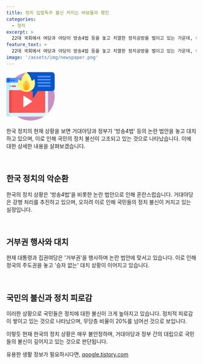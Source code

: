 ```yaml
---
title: 정치 입법독주 불신 커지는 바보들의 행진
categories:
  - 정치
excerpt: >
  22대 국회에서 여당과 야당이 방송4법 등을 놓고 치열한 정치공방을 벌이고 있는 가운데, 국민들은 정치인들의 일방통행과 협치 부재에 대한 불신을 품고 있다. 이에 따라 무당층 비율도 상승하며 정치피로감이 커지고 있다. 특히 윤석열 대통령의 거부권 행사 예고와 함께 정치정쟁은 더욱 치열해지고 있는 상황이다. 이로써 22대 국회의 승자 없는 정쟁은 계속될 전망이며, 국민들은 더 큰 변화를 원하는 상황이라는 지적이 나오고 있다.
feature_text: >
  22대 국회에서 여당과 야당이 방송4법 등을 놓고 치열한 정치공방을 벌이고 있는 가운데, 국민들은 정치인들의 일방통행과 협치 부재에 대한 불신을 품고 있다. 이에 따라 무당층 비율도 상승하며 정치피로감이 커지고 있다. 특히 윤석열 대통령의 거부권 행사 예고와 함께 정치정쟁은 더욱 치열해지고 있는 상황이다. 이로써 22대 국회의 승자 없는 정쟁은 계속될 전망이며, 국민들은 더 큰 변화를 원하는 상황이라는 지적이 나오고 있다.
image: '/assets/img/newspaper.png'
---
```


<p><img src="/assets/img/news.png" alt="rentncar 속보" /></p>

<p>한국 정치의 현재 상황을 보면 거대야당과 정부가 '방송4법' 등의 논란 법안을 놓고 대치하고 있으며, 이로 인해 국민의 정치 불신이 고조되고 있는 것으로 나타났습니다. 이에 대한 상세한 내용을 살펴보겠습니다.</p>

<p data-ke-size="size16">&nbsp;</p>

<h2 data-ke-size="size26">한국 정치의 악순환</h2>

<p>한국의 정치 상황은 '방송4법'을 비롯한 논란 법안으로 인해 혼란스럽습니다. 거대야당은 강행 처리를 추진하고 있으며, 오히려 이로 인해 국민들의 정치 불신이 커지고 있는 실정입니다.</p>

<p data-ke-size="size16">&nbsp;</p>

<h2 data-ke-size="size26">거부권 행사와 대치</h2>

<p>현재 대통령과 집권여당은 '거부권'을 행사하며 논란 법안에 맞서고 있습니다. 이로 인해 정국의 주도권을 놓고 '승자 없는' 대치 상황이 이어지고 있습니다.</p>

<p data-ke-size="size16">&nbsp;</p>

<h2 data-ke-size="size26">국민의 불신과 정치 피로감</h2>

<p>이러한 상황으로 국민들은 정치에 대한 불신이 크게 높아지고 있습니다. 정치적 피로감이 쌓이고 있는 것으로 나타났으며, 무당층 비율이 20%를 넘어선 것으로 보입니다.</p>

<p>이렇듯 현재 한국의 정치 상황은 매우 불안정하며, 거대야당과 정부 간의 대립으로 국민들의 불신이 깊어지고 있는 것으로 판단됩니다.</p>
유용한 생활 정보가 필요하시다면, <a href="https://qoogle.tistory.com" rel="dofollow">qoogle.tistory.com</a>


